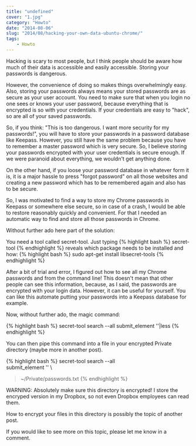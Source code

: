 ```yaml
---
title: "undefined"
cover: "1.jpg"
category: "Howto"
date: "2014-08-06"
slug: "2014/08/hacking-your-own-data-ubuntu-chrome/"
tags:
    - Howto
---
```

Hacking is scary to most people, but I think people
should be aware how much of their data is accessible
and easily accessible. Storing your passwords is
dangerous.

However, the convenience of doing so makes things
overwhelmingly easy. Also, storing your passwords
always means your stored passwords are as secure
as your user account. You need to make sure that
when you login no one sees or knows your user
password, because everything that is encrypted
is so with your credentials. If your credentials
are easy to "hack", so are all of your saved
passwords.

So, if you think: "This is too dangerous. I want
more security for my passwords!", you will have
to store your passwords in a password database
like Keepass. However, you still have the same
problem because you have to remember a master
password which is very secure. So, I believe
storing your passwords encrypted with your user
credentials is secure enough. If we were paranoid
about everything, we wouldn't get anything done.

On the other hand, if you loose your password
database in whatever form it is, it is a major
hassle to press "forgot password" on all those
websites and creating a new password which has
to be remembered again and also has to be secure.

So, I was motivated to find a way to store my
Chrome passwords in Keepass or somewhere else
secure, so in case of a crash, I would be
able to restore reasonably quickly and
convenient. For that I needed
an automatic way to find and store all those
passwords in Chrome.

Without further ado here part of the solution:

You need a tool called secret-tool. Just typing
{% highlight bash %}
secret-tool
{% endhighlight %}
reveals which package needs to be installed and
how:
{% highlight bash %}
sudo apt-get install libsecret-tools
{% endhighlight %}

After a bit of trial and error, I figured out
how to see all my Chrome passwords and from
the command line! This doesn't
mean that other people can see this information,
because, as I said, the passwords are encrypted
with your login data. However, it can be useful
for yourself. You can like this automate putting
your passwords into a Keepass database for
example.

Now, without further ado, the magic command:

{% highlight bash %}
secret-tool search --all submit_element ''|less
{% endhighlight %}

You can then pipe this command into a file in
your encrypted Private directory (maybe more
in another post).

{% highlight bash %}
secret-tool search --all \
submit_element '' \
> ~/Private/passwords.txt
{% endhighlight %}

WARNING: Absolutely make sure this directory is
encrypted! I store the encryped version in my
Dropbox, so not even Dropbox employees can read
them.

How to encrypt your files in this directory is
possibly the topic of another post.

If you would like to see more on this topic,
please let me know in a comment.
